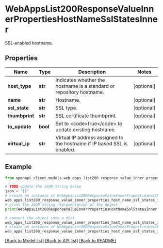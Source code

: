 # WebAppsList200ResponseValueInnerPropertiesHostNameSslStatesInner

SSL-enabled hostname.

## Properties

Name | Type | Description | Notes
------------ | ------------- | ------------- | -------------
**host_type** | **str** | Indicates whether the hostname is a standard or repository hostname. | [optional] 
**name** | **str** | Hostname. | [optional] 
**ssl_state** | **str** | SSL type. | [optional] 
**thumbprint** | **str** | SSL certificate thumbprint. | [optional] 
**to_update** | **bool** | Set to &lt;code&gt;true&lt;/code&gt; to update existing hostname. | [optional] 
**virtual_ip** | **str** | Virtual IP address assigned to the hostname if IP based SSL is enabled. | [optional] 

## Example

```python
from openapi_client.models.web_apps_list200_response_value_inner_properties_host_name_ssl_states_inner import WebAppsList200ResponseValueInnerPropertiesHostNameSslStatesInner

# TODO update the JSON string below
json = "{}"
# create an instance of WebAppsList200ResponseValueInnerPropertiesHostNameSslStatesInner from a JSON string
web_apps_list200_response_value_inner_properties_host_name_ssl_states_inner_instance = WebAppsList200ResponseValueInnerPropertiesHostNameSslStatesInner.from_json(json)
# print the JSON string representation of the object
print(WebAppsList200ResponseValueInnerPropertiesHostNameSslStatesInner.to_json())

# convert the object into a dict
web_apps_list200_response_value_inner_properties_host_name_ssl_states_inner_dict = web_apps_list200_response_value_inner_properties_host_name_ssl_states_inner_instance.to_dict()
# create an instance of WebAppsList200ResponseValueInnerPropertiesHostNameSslStatesInner from a dict
web_apps_list200_response_value_inner_properties_host_name_ssl_states_inner_from_dict = WebAppsList200ResponseValueInnerPropertiesHostNameSslStatesInner.from_dict(web_apps_list200_response_value_inner_properties_host_name_ssl_states_inner_dict)
```
[[Back to Model list]](../README.md#documentation-for-models) [[Back to API list]](../README.md#documentation-for-api-endpoints) [[Back to README]](../README.md)


